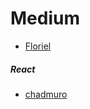 # Medium

- [Floriel](https://floriel.medium.com/)

##### React

- [chadmuro](https://chadmuro.medium.com/)
